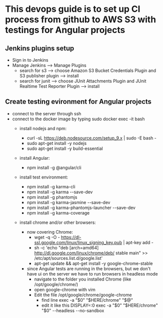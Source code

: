 # This devops guide is to set up CI process from github to AWS S3 with testings for Angular projects

## Jenkins plugins setup
- Sign in to Jenkins
- Manage Jenkins --> Manage Plugins
  - search for s3 --> choose Amazon S3 Bucket Credentials Plugin and S3 publisher plugin --> install
  - search for junit --> choose JUnit Attachments Plugin and JUnit Realtime Test Reporter Plugin --> install
  
## Create testing evironment for Angular projects
  - connect to the server through ssh
  - connect to the docker image by typing sudo docker exec -it <container name> bash
    - install nodejs and npm:
    
      - curl -sL https://deb.nodesource.com/setup_9.x | sudo -E bash -      
      - sudo apt-get install -y nodejs      
      - sudo apt-get install -y build-essential    
      
    - install Angular:
      - npm install -g @angular/cli
      
    - install test environment:
      - npm install -g karma-cli
      - npm install -g karma --save-dev
      - npm install -g phantomjs 
      - npm install -g karma-jasmine --save-dev 
      - npm install -g karma-phantomjs-launcher --save-dev
      - npm install -g karma-coverage
      
    - install chrome and/or other browsers:
       - now covering Chrome:
         - wget -q -O - https://dl-ssl.google.com/linux/linux_signing_key.pub | apt-key add -
         - sh -c 'echo "deb [arch=amd64] http://dl.google.com/linux/chrome/deb/ stable main" >> /etc/apt/sources.list.d/google.list'
         - apt-get update && apt-get install -y google-chrome-stable
       - since Angular tests are running in the browsers, but we don't have ui on the server we have to run browsers in headless mode
         - navigate to the folder you installed Chrome (like /opt/google/chrome/) 
         - open google-chrome with vim
         - Edit the file /opt/google/chrome/google-chrome
            - find line exec -a "$0" "$HERE/chrome" "$@"
            - edit it like this DISPLAY=:0 exec -a "$0" "$HERE/chrome" "$0" --headless --no-sandbox
          
